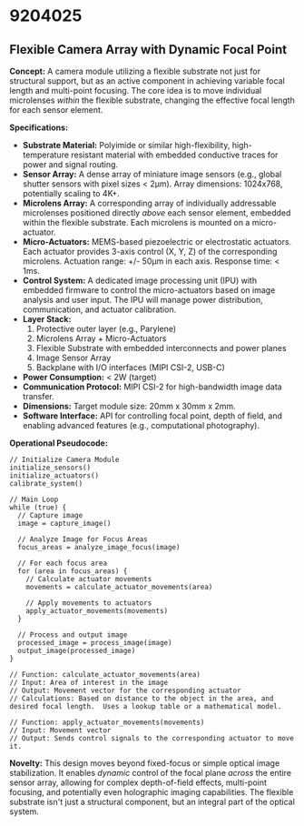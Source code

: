 # 9204025

## Flexible Camera Array with Dynamic Focal Point

**Concept:** A camera module utilizing a flexible substrate not just for structural support, but as an active component in achieving variable focal length and multi-point focusing. The core idea is to move individual microlenses *within* the flexible substrate, changing the effective focal length for each sensor element.

**Specifications:**

*   **Substrate Material:** Polyimide or similar high-flexibility, high-temperature resistant material with embedded conductive traces for power and signal routing.
*   **Sensor Array:** A dense array of miniature image sensors (e.g., global shutter sensors with pixel sizes < 2µm). Array dimensions: 1024x768, potentially scaling to 4K+.
*   **Microlens Array:** A corresponding array of individually addressable microlenses positioned directly *above* each sensor element, embedded within the flexible substrate. Each microlens is mounted on a micro-actuator.
*   **Micro-Actuators:** MEMS-based piezoelectric or electrostatic actuators.  Each actuator provides 3-axis control (X, Y, Z) of the corresponding microlens. Actuation range: +/- 50µm in each axis.  Response time: < 1ms.
*   **Control System:** A dedicated image processing unit (IPU) with embedded firmware to control the micro-actuators based on image analysis and user input. The IPU will manage power distribution, communication, and actuator calibration.
*   **Layer Stack:**
    1.  Protective outer layer (e.g., Parylene)
    2.  Microlens Array + Micro-Actuators
    3.  Flexible Substrate with embedded interconnects and power planes
    4.  Image Sensor Array
    5.  Backplane with I/O interfaces (MIPI CSI-2, USB-C)
*   **Power Consumption:** < 2W (target)
*   **Communication Protocol:** MIPI CSI-2 for high-bandwidth image data transfer.
*   **Dimensions:** Target module size: 20mm x 30mm x 2mm.
*   **Software Interface:**  API for controlling focal point, depth of field, and enabling advanced features (e.g., computational photography).

**Operational Pseudocode:**

```
// Initialize Camera Module
initialize_sensors()
initialize_actuators()
calibrate_system()

// Main Loop
while (true) {
  // Capture image
  image = capture_image()

  // Analyze Image for Focus Areas
  focus_areas = analyze_image_focus(image)

  // For each focus area
  for (area in focus_areas) {
    // Calculate actuator movements
    movements = calculate_actuator_movements(area)

    // Apply movements to actuators
    apply_actuator_movements(movements)
  }

  // Process and output image
  processed_image = process_image(image)
  output_image(processed_image)
}

// Function: calculate_actuator_movements(area)
// Input: Area of interest in the image
// Output: Movement vector for the corresponding actuator
// Calculations: Based on distance to the object in the area, and desired focal length.  Uses a lookup table or a mathematical model.

// Function: apply_actuator_movements(movements)
// Input: Movement vector
// Output: Sends control signals to the corresponding actuator to move it.
```

**Novelty:** This design moves beyond fixed-focus or simple optical image stabilization. It enables *dynamic* control of the focal plane *across* the entire sensor array, allowing for complex depth-of-field effects, multi-point focusing, and potentially even holographic imaging capabilities. The flexible substrate isn't just a structural component, but an integral part of the optical system.